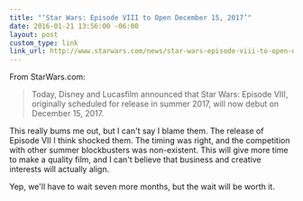 ```yaml
---
title: "‘Star Wars: Episode VIII to Open December 15, 2017’"
date: 2016-01-21 13:56:00 -06:00
layout: post
custom_type: link
link_url: http://www.starwars.com/news/star-wars-episode-viii-to-open-december-15-2017
---
```


From StarWars.com:

> Today, Disney and Lucasfilm announced that Star Wars: Episode VIII, originally scheduled for release in summer 2017, will now debut on December 15, 2017. 

This really bums me out, but I can't say I blame them. The release of Episode VII I think shocked them. The timing was right, and the competition with other summer blockbusters was non-existent. This will give more time to make a quality film, and I can't believe that business and creative interests will actually align.

Yep, we'll have to wait seven more months, but the wait will be worth it.
